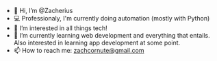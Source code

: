 - 👋 Hi, I’m @Zacherius
- 💻 Professionaly, I'm currently doing automation (mostly with Python)
- 👀 I’m interested in all things tech!
- 🌱 I’m currently learning web development and everything that entails. Also interested in learning app development at some point.
- 📫 How to reach me: zachcornute@gmail.com

<!---
Zacherius/Zacherius is a ✨ special ✨ repository because its `README.md` (this file) appears on your GitHub profile.
You can click the Preview link to take a look at your changes.
--->
